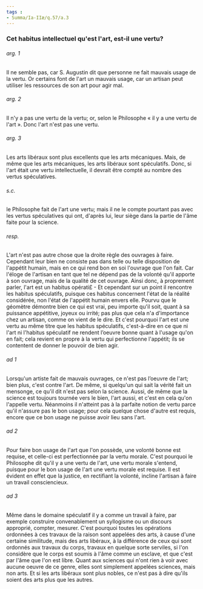```yaml
---
tags : 
- Summa/Ia-IIæ/q.57/a.3
---
```


### Cet habitus intellectuel qu'est l'art, est-il une vertu?

###### arg. 1
Il ne semble pas, car S. Augustin dit que personne ne fait mauvais usage de la vertu. Or certains font de l'art un mauvais usage, car un artisan peut utiliser les ressources de son art pour agir mal. 

###### arg. 2
Il n'y a pas une vertu de la vertu; or, selon le Philosophe « il y a une vertu de l'art ». Donc l'art n'est pas une vertu. 

###### arg. 3
Les arts libéraux sont plus excellents que les arts mécaniques. Mais, de même que les arts mécaniques, les arts libéraux sont spéculatifs. Donc, si l'art était une vertu intellectuelle, il devrait être compté au nombre des vertus spéculatives. 

###### s.c.
le Philosophe fait de l'art une vertu; mais il ne le compte pourtant pas avec les vertus spéculatives qui ont, d'après lui, leur siège dans la partie de l'âme faite pour la science. 

###### resp.
L'art n'est pas autre chose que la droite règle des ouvrages à faire. Cependant leur bien ne consiste pas dans telle ou telle disposition de l'appétit humain, mais en ce qui rend bon en soi l'ouvrage que l'on fait. Car l'éloge de l'artisan en tant que tel ne dépend pas de la volonté qu'il apporte à son ouvrage, mais de la qualité de cet ouvrage. Ainsi donc, à proprement parler, l'art est un habitus opérati£ - Et cependant sur un point il rencontre les habitus spéculatifs, puisque ces habitus concernent l'état de la réalité considérée, non l'état de l'appétit humain envers elle. Pourvu que le géomètre démontre bien ce qui est vrai, peu importe qu'il soit, quant à sa puissance appétitive, joyeux ou irrité; pas plus que cela n'a d'importance chez un artisan, comme on vient de le dire. Et c'est pourquoi l'art est une vertu au même titre que les habitus spéculatifs, c'est-à-dire en ce que ni l'art ni l'habitus spéculatif ne rendent l’oeuvre bonne quant à l'usage qu'on en fait; cela revient en propre à la vertu qui perfectionne l'appétit; ils se contentent de donner le pouvoir de bien agir. 

###### ad 1
Lorsqu'un artiste fait de mauvais ouvrages, ce n'est pas l’oeuvre de l'art; bien plus, c'est contre l'art. De même, si quelqu'un qui sait la vérité fait un mensonge, ce qu'il dit n'est pas selon la science. Aussi, de même que la science est toujours tournée vers le bien, l'art aussi, et c'est en cela qu'on l'appelle vertu. Néanmoins il n'atteint pas à la parfaite notion de vertu parce qu'il n'assure pas le bon usage; pour cela quelque chose d'autre est requis, encore que ce bon usage ne puisse avoir lieu sans l'art. 

###### ad 2
Pour faire bon usage de l'art que l'on possède, une volonté bonne est requise, et celle-ci est perfectionnée par la vertu morale. C'est pourquoi le Philosophe dit qu'il y a une vertu de l'art, une vertu morale s'entend, puisque pour le bon usage de l'art une vertu morale est requise. Il est évident en effet que la justice, en rectifiant la volonté, incline l'artisan à faire un travail consciencieux. 

###### ad 3
Même dans le domaine spéculatif il y a comme un travail à faire, par exemple construire convenablement un syllogisme ou un discours approprié, compter, mesurer. C'est pourquoi toutes les opérations ordonnées à ces travaux de la raison sont appelées des arts, à cause d'une certaine similitude, mais des arts libéraux, à la différence de ceux qui sont ordonnés aux travaux du corps, travaux en quelque sorte serviles, si l'on considère que le corps est soumis à l'âme comme un esclave, et que c'est par l'âme que l'on est libre. Quant aux sciences qui n'ont rien à voir avec aucune oeuvre de ce genre, elles sont simplement appelées sciences, mais non arts. Et si les arts libéraux sont plus nobles, ce n'est pas à dire qu'ils soient des arts plus que les autres. 

